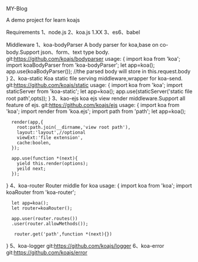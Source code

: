 MY-Blog

A demo project for learn koajs

Requirements 
1、node.js
2、koa.js 1.XX
3、es6、babel

Middleware
1、koa-bodyParser
   A body parser for koa,base on co-body.Support json、form、text type body.
   git:https://github.com/koajs/bodyparser 
   usage:
    {
      import koa from 'koa';
      import koaBodyParser from 'koa-bodyParser';
      let app=koa();
      app.use(koaBodyParser()); //the parsed body will store in this.request.body
    }
2、koa-static
   Koa static file serving middleware,wrapper for koa-send.
   git:https://github.com/koajs/static
   usage:
   { 
      import koa from 'koa';
      import staticServer from 'koa-static';
      let app=koa();
      app.use(staticServer('static file root path',opts));
   }
3、kao-ejs
   koa ejs view render middleware.Support all feature of ejs.
   git:https://github.com/koajs/ejs
   usage:
   {
      import koa from 'koa';
      import render from 'koa.ejs';
      import path from 'path';
      let app=koa();

      render(app,{
        root:path.join(__dirname,'view root path'),
        layout:'layout',//optional 
        viewExt:'file extension',
        cache:boolen,
      });

      app.use(function *(next){
        yield this.render(options);
        yeild next;
      });
   }
4、koa-router
   Router middle for koa
   usage:
   {
      import koa from 'koa';
      import koaRouter from 'koa-router';
      
      let app=koa();
      let router=koaRouter();
      
      app.user(router.routes())
      .user(router.allowMethods());
    
       router.get('path',function *(next){})
   }
5、koa-logger
   git:https://github.com/koajs/logger
6、koa-error
   git:https://github.com/koajs/error
